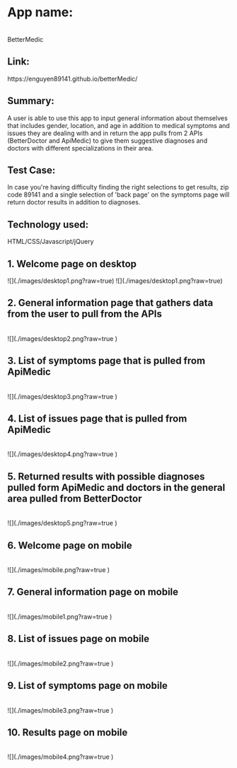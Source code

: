 <h1>App name:</h1></br>
BetterMedic <br>
<h2>Link:</h2> 
https://enguyen89141.github.io/betterMedic/ <br>
<h2>Summary:</h2>  
A user is able to use this app to input general information about themselves that includes gender, location, and age in addition to medical symptoms and issues they are dealing with and in return the app pulls from 2 APIs (BetterDoctor and ApiMedic) to give them suggestive diagnoses and doctors with different specializations in their area.  <br>
<h2>Test Case:</h2>
In case you're having difficulty finding the right selections to get results, zip code 89141 and a single selection of 'back page' on the symptoms page will return doctor results in addition to diagnoses.<br>
<h2>Technology used:</h2> 
HTML/CSS/Javascript/jQuery  <br>
<h2>1. Welcome page on desktop</h2>  
![](./images/desktop1.png?raw=true)
![](./images/desktop1.png?raw=true)
<h2>2. General information page that gathers data from the user to pull from the APIs</h2> <br>
![](./images/desktop2.png?raw=true )  <br>
<h2>3. List of symptoms page that is pulled from ApiMedic</h2> <br>
![](./images/desktop3.png?raw=true )  <br>
<h2>4. List of issues page that is pulled from ApiMedic</h2>  <br>
![](./images/desktop4.png?raw=true )  <br>
<h2>5. Returned results with possible diagnoses pulled form ApiMedic and doctors in the general area pulled from BetterDoctor</h2>  <br>
![](./images/desktop5.png?raw=true )  <br>
<h2>6. Welcome page on mobile</h2>  <br>
![](./images/mobile.png?raw=true )  <br>
<h2>7. General information page on mobile</h2>  <br>
![](./images/mobile1.png?raw=true )  <br>
<h2>8. List of issues page on mobile</h2>  <br>
![](./images/mobile2.png?raw=true )  <br>
<h2>9. List of symptoms page on mobile</h2>  <br>
![](./images/mobile3.png?raw=true )  <br>
<h2>10. Results page on mobile</h2>  <br>
![](./images/mobile4.png?raw=true )  <br>
 
